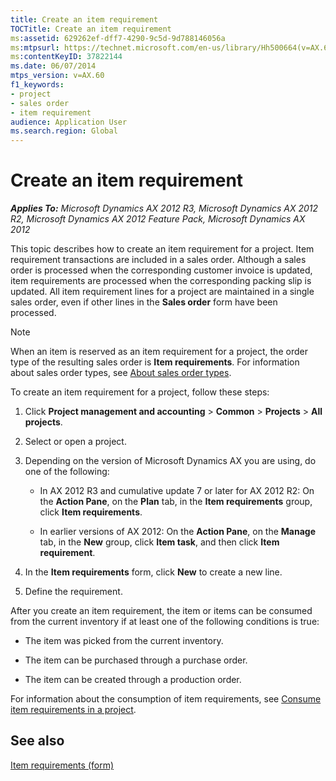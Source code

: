 ```yaml
---
title: Create an item requirement
TOCTitle: Create an item requirement
ms:assetid: 629262ef-dff7-4290-9c5d-9d788146056a
ms:mtpsurl: https://technet.microsoft.com/en-us/library/Hh500664(v=AX.60)
ms:contentKeyID: 37822144
ms.date: 06/07/2014
mtps_version: v=AX.60
f1_keywords:
- project
- sales order
- item requirement
audience: Application User
ms.search.region: Global
---
```


# Create an item requirement 


_**Applies To:** Microsoft Dynamics AX 2012 R3, Microsoft Dynamics AX 2012 R2, Microsoft Dynamics AX 2012 Feature Pack, Microsoft Dynamics AX 2012_

This topic describes how to create an item requirement for a project. Item requirement transactions are included in a sales order. Although a sales order is processed when the corresponding customer invoice is updated, item requirements are processed when the corresponding packing slip is updated. All item requirement lines for a project are maintained in a single sales order, even if other lines in the **Sales order** form have been processed.


> [!NOTE]
> <P>When an item is reserved as an item requirement for a project, the order type of the resulting sales order is <STRONG>Item requirements</STRONG>. For information about sales order types, see <A href="about-sales-order-types.md">About sales order types</A>.</P>



To create an item requirement for a project, follow these steps:

1.  Click **Project management and accounting** \> **Common** \> **Projects** \> **All projects**.

2.  Select or open a project.

3.  Depending on the version of Microsoft Dynamics AX you are using, do one of the following:
    
      - In AX 2012 R3 and cumulative update 7 or later for AX 2012 R2: On the **Action Pane**, on the **Plan** tab, in the **Item requirements** group, click **Item requirements**.
    
      - In earlier versions of AX 2012: On the **Action Pane**, on the **Manage** tab, in the **New** group, click **Item task**, and then click **Item requirement**.

4.  In the **Item requirements** form, click **New** to create a new line.

5.  Define the requirement.

After you create an item requirement, the item or items can be consumed from the current inventory if at least one of the following conditions is true:

  - The item was picked from the current inventory.

  - The item can be purchased through a purchase order.

  - The item can be created through a production order.

For information about the consumption of item requirements, see [Consume item requirements in a project](consume-item-requirements-in-a-project.md).

## See also

[Item requirements (form)](https://technet.microsoft.com/en-us/library/aa552021\(v=ax.60\))

  


